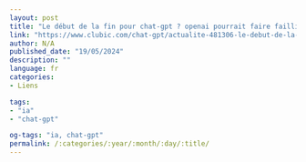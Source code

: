 ```yaml
---
layout: post
title: "Le début de la fin pour chat-gpt ? openai pourrait faire faillite dès 2024"
link: "https://www.clubic.com/chat-gpt/actualite-481306-le-debut-de-la-fin-pour-chat-gpt-openai-pourrait-faire-faillite-des-2024.html"
author: N/A
published_date: "19/05/2024"
description: ""
language: fr
categories:
- Liens

tags:
- "ia"
- "chat-gpt"

og-tags: "ia, chat-gpt"
permalink: /:categories/:year/:month/:day/:title/
---
```

